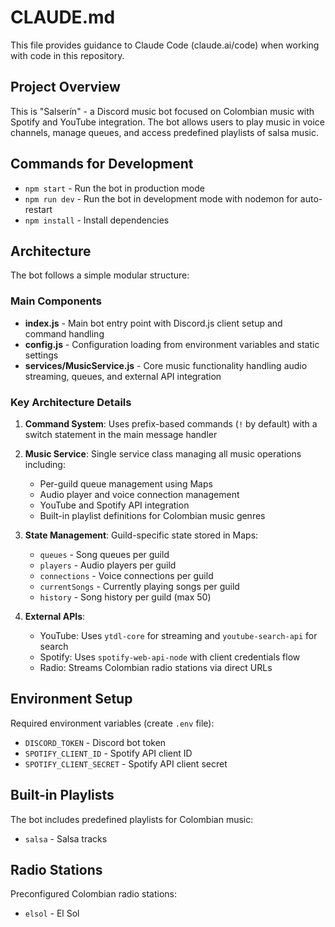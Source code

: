 # CLAUDE.md

This file provides guidance to Claude Code (claude.ai/code) when working with code in this repository.

## Project Overview

This is "Salserín" - a Discord music bot focused on Colombian music with Spotify and YouTube integration. The bot allows users to play music in voice channels, manage queues, and access predefined playlists of salsa music.

## Commands for Development

- `npm start` - Run the bot in production mode
- `npm run dev` - Run the bot in development mode with nodemon for auto-restart
- `npm install` - Install dependencies

## Architecture

The bot follows a simple modular structure:

### Main Components

- **index.js** - Main bot entry point with Discord.js client setup and command handling
- **config.js** - Configuration loading from environment variables and static settings
- **services/MusicService.js** - Core music functionality handling audio streaming, queues, and external API integration

### Key Architecture Details

1. **Command System**: Uses prefix-based commands (`!` by default) with a switch statement in the main message handler
2. **Music Service**: Single service class managing all music operations including:

   - Per-guild queue management using Maps
   - Audio player and voice connection management
   - YouTube and Spotify API integration
   - Built-in playlist definitions for Colombian music genres

3. **State Management**: Guild-specific state stored in Maps:

   - `queues` - Song queues per guild
   - `players` - Audio players per guild
   - `connections` - Voice connections per guild
   - `currentSongs` - Currently playing songs per guild
   - `history` - Song history per guild (max 50)

4. **External APIs**:
   - YouTube: Uses `ytdl-core` for streaming and `youtube-search-api` for search
   - Spotify: Uses `spotify-web-api-node` with client credentials flow
   - Radio: Streams Colombian radio stations via direct URLs

## Environment Setup

Required environment variables (create `.env` file):

- `DISCORD_TOKEN` - Discord bot token
- `SPOTIFY_CLIENT_ID` - Spotify API client ID
- `SPOTIFY_CLIENT_SECRET` - Spotify API client secret

## Built-in Playlists

The bot includes predefined playlists for Colombian music:

- `salsa` - Salsa tracks

## Radio Stations

Preconfigured Colombian radio stations:

- `elsol` - El Sol
